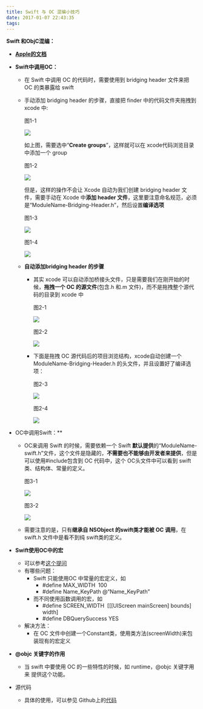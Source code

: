 ```yaml
---
title: Swift 与 OC 混编小技巧
date: 2017-01-07 22:43:35
tags:
---
```


**Swift 和ObjC混编：**

- **[Apple的文档](https://developer.apple.com/library/content/documentation/Swift/Conceptual/BuildingCocoaApps/index.html#//apple_ref/doc/uid/TP40014216-CH2-ID0)**

- **Swift中调用OC：**

  - 在 Swift 中调用 OC 的代码时，需要使用到 bridging header 文件来把 OC 的类暴露给 swift

  - 手动添加 bridging header 的步骤，直接把 finder 中的代码文件夹拖拽到 xcode 中:

    图1-1

    ![](images/swiftOCMixing/1-1.jpg)

    如上图，需要选中“**Create groups**”，这样就可以在 xcode代码浏览目录中添加一个 group

    图1-2 

    ![](images/swiftOCMixing/1-2.jpg)

    但是，这样的操作不会让 Xcode 自动为我们创建 bridging header 文件，需要手动在 Xcode 中**添加 header 文件**，这里要注意命名规范，必须是“ModuleName-Bridging-Header.h”，然后设置**编译选项**

    图1-3

    ![](images/swiftOCMixing/1-3.jpg)

    图1-4

    ![](images/swiftOCMixing/1-4.jpg)

  - **自动添加bridging header 的步骤**

    - 其实 xcode 可以自动添加桥接头文件，只是需要我们在刚开始的时候，**拖拽一个 OC 的源文件**(包含.h 和.m 文件)，而不是拖拽整个源代码的目录到 xcode 中

      图2-1

      ![](images/swiftOCMixing/2-1.jpg)

      图2-2

      ![](images/swiftOCMixing/2-2.jpg)

    - 下面是拖拽 OC 源代码后的项目浏览结构，xcode自动创建一个 ModuleName-Bridging-Header.h 的头文件，并且设置好了编译选项：

      图2-3

      ![](images/swiftOCMixing/2-3.jpg)

      图2-4

      ![](images/swiftOCMixing/2-4.jpg)

- OC中调用Swift：**

  - OC来调用 Swift 的时候，需要依赖一个 Swift **默认提供**的“ModuleName-swift.h”文件，这个文件是隐藏的，**不需要也不能够由开发者来提供**，但是可以使用\#include包含到 OC 代码中，这个 OC头文件中可以看到 swift 类、结构体、常量的定义。

    图3-1

    ![](images/swiftOCMixing/3-1.jpg)

    图3-2

    ![](images/swiftOCMixing/3-2.jpg)

  - 需要注意的是，只有**继承自 NSObject 的swift类才能被 OC 调用**，在 swift.h 文件中是看不到纯 swift类的定义。

- **Swift使用OC中的宏**

  - 可以参考[这个提问](http://stackoverflow.com/questions/24325477/how-to-use-a-objective-c-define-from-swift)
  - 有哪些问题：
    - Swift 只能使用OC 中常量的宏定义，如
      - \#define MAX_WIDTH  100
      - \#define Name_KeyPath @“Name_KeyPath”
    - 而不同使用函数调用的宏，如
      - \#define SCREEN_WIDTH  [[[UIScreen mainScreen] bounds] width]
      - \#define DBQuerySuccess YES
  - 解决方法：
    - 在 OC 文件中创建一个Constant类，使用类方法(screenWidth)来包装现有的宏定义

- **@objc 关键字的作用**

  - 当 swift 中要使用 OC 的一些特性的时候，如 runtime，@objc 关键字用来 提供这个功能。

- 源代码

  - 具体的使用，可以参见 Github上的[代码](https://github.com/zenghao0708/SwiftOCMixing)